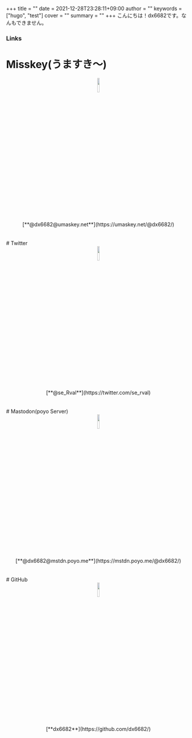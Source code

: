 +++
title = ""
date = 2021-12-28T23:28:11+09:00
author = ""
keywords = ["hugo", "test"]
cover = ""
summary = ""
+++
こんにちは！dx6682です。なんもできません。<br>
### Links
# Misskey(うますき～)
<center><img src="/img/misskey_icon.png" width="10%"><br>
[**@dx6682@umaskey.net**](https://umaskey.net/@dx6682/)</center><br>
<br>
# Twitter
<center><img src="/img/twitter_icon.png" width="10%"><br>
[**@se_Rval**](https://twitter.com/se_rval)</center><br>
<br>
# Mastodon(poyo Server)
<center><img src="/img/mastodon_icon.png" width="10%"><br>
[**@dx6682@mstdn.poyo.me**](https://mstdn.poyo.me/@dx6682/)</center><br>
<br>
# GitHub
<center><img src="/img/github_icon.png" width="10%"><br>
[**dx6682**](https://github.com/dx6682/)</center><br>
<br>